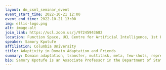 ```yaml
---
layout: dm_csml_seminar_event
event_start_time: 2022-10-21 12:00
event_end_time: 2022-10-21 13:00
img: ellis-logo.png
alt: image-alt
join_link: https://ucl.zoom.us/j/97245943682
location: Function Space, UCL Centre for Artificial Intelligence, 1st Floor, 90 High Holborn, London WC1V 6BH
speaker: Samory Kpotufe
affiliation: Columbia University
title: Adaptivity in Domain Adaptation and Friends
summary: Domain adaptation, transfer, multitask, meta, few-shots, representation, or lifelong learning … these are all important recent directions in ML that all touch at the core of what we might mean by ‘AI’. As these directions all concern learning in heterogeneous and ever-changing environments, they all share a central question; what information a data distribution may have about another, critically, in the context of a given estimation problem, e.g., classification, regression, bandits, etc. Our understanding of these problems is still rather fledgeling. We plan to present both some recent positive results and also some negative ones. On one hand, recent measures of discrepancy between distributions, fine-tuned to given estimation problems (classification, bandits, etc) offer a more optimistic picture than existing probability metrics (e.g. Wasserstein, TV) or divergences (KL, Renyi, etc) in terms of achievable rates. On the other hand, when considering seemingly simple extensions to choices between multiple datasets (as in multitask), or multiple prediction models (as in Structural Risk Minimization), it turns out that minimax oracle rates are not always adaptively achievable, i.e., using just the available data without side information. These negative results suggest that domain adaptation is more structured in practice than captured by common invariants considered in the literature. The talk will be based on joint work with collaborators over the last few years, namely, G. Martinet, S. Hanneke, J. Suk.
bio: Samory Kpotufe is an Associate Professor in the Department of Statistics of Columbia University. He graduated (Sept 2010) in Computer Science at the University of California, San Diego, advised by Sanjoy Dasgupta. He then was a researcher at the Max Planck Institute for Intelligent Systems. At the MPI he worked in the department of Bernhard Schoelkopf, in the learning theory group of Ulrike von Luxburg. Following this, he spent a couple years as an Assistant Research Professor at the Toyota Technological Institute at Chicago. He then spent 4 years at ORFE, Princeton University as an Assistant Professor. He was a visiting member at the Institute of Advanced Study from January to July 2020.
---
```

